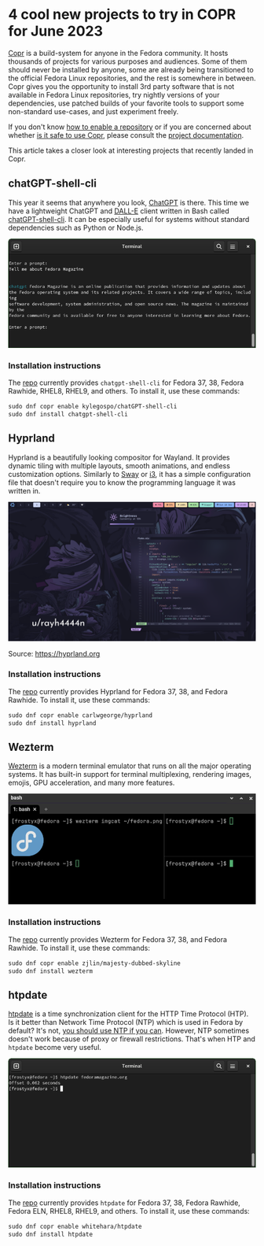 # 4 cool new projects to try in COPR for June 2023

[Copr][copr] is a build-system for anyone in the Fedora community. It
hosts thousands of projects for various purposes and audiences. Some
of them should never be installed by anyone, some are already being
transitioned to the official Fedora Linux repositories, and the rest
is somewhere in between. Copr gives you the opportunity to install 3rd
party software that is not available in Fedora Linux repositories, try
nightly versions of your dependencies, use patched builds of your
favorite tools to support some non-standard use-cases, and just
experiment freely.

If you don't know [how to enable a repository][copr-docs-enable] or if
you are concerned about whether
[is it safe to use Copr][copr-docs-security], please consult the
[project documentation][copr-docs].

This article takes a closer look at interesting projects that recently
landed in Copr.


## chatGPT-shell-cli

This year it seems that anywhere you look, [ChatGPT][chatgpt] is
there. This time we have a lightweight ChatGPT and [DALL-E][dall-e]
client written in Bash called [chatGPT-shell-cli][chatgpt-github].
It can be especially useful for systems without standard
dependencies such as Python or Node.js.

![chatGPT-shell-cli][chatgpt-img]

### Installation instructions

The [repo][chatgpt-copr] currently provides `chatgpt-shell-cli` for
Fedora 37, 38, Fedora Rawhide, RHEL8, RHEL9, and others. To install
it, use these commands:

```
sudo dnf copr enable kylegospo/chatGPT-shell-cli
sudo dnf install chatgpt-shell-cli
```


## Hyprland

Hyprland is a beautifully looking compositor for Wayland. It provides
dynamic tiling with multiple layouts, smooth animations, and endless
customization options. Similarly to [Sway][sway] or [i3][i3], it
has a simple configuration file that doesn't require you to know the
programming language it was written in.

![Hyprland][hyprland-img]

Source: https://hyprland.org

### Installation instructions

The [repo][hyprland-copr] currently provides Hyprland for Fedora
37, 38, and Fedora Rawhide. To install it, use these commands:

```
sudo dnf copr enable carlwgeorge/hyprland
sudo dnf install hyprland
```


## Wezterm

[Wezterm][wezterm] is a modern terminal emulator that runs on all the
major operating systems. It has built-in support for terminal
multiplexing, rendering images, emojis, GPU acceleration, and many
more features.

![Wezterm][wezterm-img]

### Installation instructions

The [repo][wezterm-copr] currently provides Wezterm for Fedora
37, 38, and Fedora Rawhide. To install it, use these commands:

```
sudo dnf copr enable zjlin/majesty-dubbed-skyline
sudo dnf install wezterm
```


## htpdate

[htpdate][htpdate] is a time synchronization client for the HTTP Time
Protocol (HTP). Is it better than Network Time Protocol (NTP) which is
used in Fedora by default? It's not,
[you should use NTP if you can][htpdate-faq].
However, NTP sometimes doesn't work because of proxy or firewall
restrictions. That's when HTP and `htpdate` become very useful.

![htpdate][htpdate-img]

### Installation instructions

The [repo][htpdate-copr] currently provides `htpdate` for Fedora
37, 38, Fedora Rawhide, Fedora ELN, RHEL8, RHEL9, and others. To
install it, use these commands:

```
sudo dnf copr enable whitehara/htpdate
sudo dnf install htpdate
```



[copr]: https://copr.fedorainfracloud.org/
[copr-docs]: https://docs.pagure.org/copr.copr/user_documentation.html
[copr-docs-enable]: https://docs.pagure.org/copr.copr/how_to_enable_repo.html#how-to-enable-repo
[copr-docs-security]: https://docs.pagure.org/copr.copr/user_documentation.html#is-it-safe-to-use-copr


[chatgpt]: https://openai.com/product/chatgpt
[dall-e]: https://openai.com/product/dall-e-2
[chatgpt-github]: https://github.com/0xacx/chatGPT-shell-cli
[chatgpt-copr]: https://copr.fedorainfracloud.org/coprs/kylegospo/chatGPT-shell-cli/
[chatgpt-img]: img/chatgpt.png

[hyprland]: https://hyprland.org/
[hyprland-copr]: https://copr.fedorainfracloud.org/coprs/carlwgeorge/hyprland/
[hyprland-img]: img/hyprland.png
[sway]: https://swaywm.org/
[i3]: https://i3wm.org/

[wezterm]: https://wezfurlong.org/wezterm/
[wezterm-copr]: https://copr.fedorainfracloud.org/coprs/zjlin/majesty-dubbed-skyline/
[wezterm-img]: img/wezterm.png

[htpdate]: http://www.vervest.org/htp/
[htpdate-copr]: https://copr.fedorainfracloud.org/coprs/whitehara/htpdate/
[htpdate-img]: img/htpdate.png
[htpdate-faq]: https://www.vervest.org/htp/?FAQ
